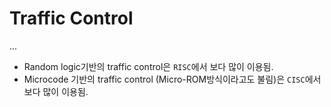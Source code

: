 # Traffic Control

...

* Random logic기반의 traffic control은 `RISC`에서 보다 많이 이용됨.
* Microcode 기반의 traffic control (Micro-ROM방식이라고도 불림)은 `CISC`에서 보다 많이 이용됨.